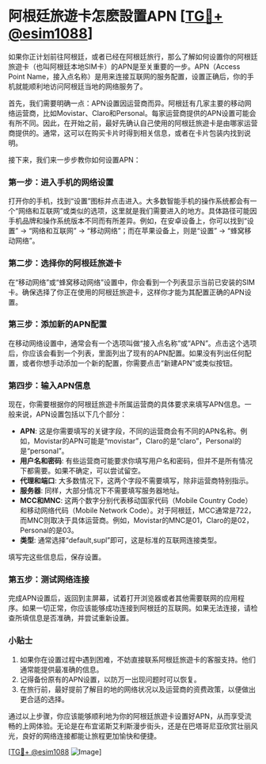 # 阿根廷旅遊卡怎麽設置APN [[TG💪+ @esim1088](https://t.me/s/esim1088)]

如果你正计划前往阿根廷，或者已经在阿根廷旅行，那么了解如何设置你的阿根廷旅遊卡（也叫阿根廷本地SIM卡）的APN是至关重要的一步。APN（Access Point Name，接入点名称）是用来连接互联网的服务配置，设置正确后，你的手机就能顺利地访问阿根廷当地的网络服务了。

首先，我们需要明确一点：APN设置因运营商而异。阿根廷有几家主要的移动网络运营商，比如Movistar、Claro和Personal。每家运营商提供的APN设置可能会有所不同。因此，在开始之前，最好先确认自己使用的阿根廷旅遊卡是由哪家运营商提供的。通常，这可以在购买卡片时得到相关信息，或者在卡片包装内找到说明。

接下来，我们来一步步教你如何设置APN：

### 第一步：进入手机的网络设置

打开你的手机，找到“设置”图标并点击进入。大多数智能手机的操作系统都会有一个“网络和互联网”或类似的选项，这里就是我们需要进入的地方。具体路径可能因手机品牌和操作系统版本不同而有所差异。例如，在安卓设备上，你可以找到“设置” -> “网络和互联网” -> “移动网络”；而在苹果设备上，则是“设置” -> “蜂窝移动网络”。

### 第二步：选择你的阿根廷旅遊卡

在“移动网络”或“蜂窝移动网络”设置中，你会看到一个列表显示当前已安装的SIM卡。确保选择了你正在使用的阿根廷旅遊卡，这样你才能为其配置正确的APN设置。

### 第三步：添加新的APN配置

在移动网络设置中，通常会有一个选项叫做“接入点名称”或“APN”。点击这个选项后，你应该会看到一个列表，里面列出了现有的APN配置。如果没有列出任何配置，或者你想手动添加一个新的配置，你需要点击“新建APN”或类似按钮。

### 第四步：输入APN信息

现在，你需要根据你的阿根廷旅遊卡所属运营商的具体要求来填写APN信息。一般来说，APN设置包括以下几个部分：

- **APN**: 这是你需要填写的关键字段，不同的运营商会有不同的APN名称。例如，Movistar的APN可能是“movistar”，Claro的是“claro”，Personal的是“personal”。
- **用户名和密码**: 有些运营商可能要求你填写用户名和密码，但并不是所有情况下都需要。如果不确定，可以尝试留空。
- **代理和端口**: 大多数情况下，这两个字段不需要填写，除非运营商特别指示。
- **服务器**: 同样，大部分情况下不需要填写服务器地址。
- **MCC和MNC**: 这两个数字分别代表移动国家代码（Mobile Country Code）和移动网络代码（Mobile Network Code）。对于阿根廷，MCC通常是722，而MNC则取决于具体运营商。例如，Movistar的MNC是01，Claro的是02，Personal的是03。
- **类型**: 通常选择“default,supl”即可，这是标准的互联网连接类型。

填写完这些信息后，保存设置。

### 第五步：测试网络连接

完成APN设置后，返回到主屏幕，试着打开浏览器或者其他需要联网的应用程序。如果一切正常，你应该能够成功连接到阿根廷的互联网。如果无法连接，请检查所填信息是否准确，并尝试重新设置。

### 小贴士

1. 如果你在设置过程中遇到困难，不妨直接联系阿根廷旅遊卡的客服支持。他们通常能提供最准确的信息。
2. 记得备份原有的APN设置，以防万一出现问题时可以恢复。
3. 在旅行前，最好提前了解目的地的网络状况以及运营商的资费政策，以便做出更合适的选择。

通过以上步骤，你应该能够顺利地为你的阿根廷旅遊卡设置好APN，从而享受流畅的上网体验。无论是在布宜诺斯艾利斯漫步街头，还是在巴塔哥尼亚欣赏壮丽风光，良好的网络连接都能让旅程更加愉快和便捷。

[[TG💪+ @esim1088](https://t.me/s/esim1088) ![Image](https://i.postimg.cc/4NQfJmqS/Snipaste-2025-05-13-00-14-12.png)]